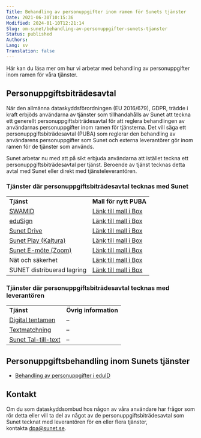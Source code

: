 ```yaml
---
Title: Behandling av personuppgifter inom ramen för Sunets tjänster
Date: 2021-06-30T10:15:36
Modified: 2024-01-10T12:21:14
Slug: om-sunet/behandling-av-personuppgifter-sunets-tjanster
Status: published
Authors: 
Lang: sv
Translation: false
---
```


Här kan du läsa mer om hur vi arbetar med behandling av personuppgifter inom ramen för våra tjänster.

Personuppgiftsbiträdesavtal
---------------------------

När den allmänna dataskyddsförordningen (EU 2016/679), GDPR, trädde i kraft erbjöds användarna av tjänster som tillhandahålls av Sunet att teckna ett generellt personuppgiftsbiträdesavtal för att reglera behandlingen av användarnas personuppgifter inom ramen för tjänsterna. Det vill säga ett personuppgiftsbiträdesavtal (PUBA) som reglerar den behandling av användarens personuppgifter som Sunet och externa leverantörer gör inom ramen för de tjänster som används.

Sunet arbetar nu med att på sikt erbjuda användarna att istället teckna ett personuppgiftsbiträdesavtal per tjänst. Beroende av tjänst tecknas detta avtal med Sunet eller direkt med tjänsteleverantören.

### Tjänster där personuppgiftsbiträdesavtal tecknas med Sunet

|  |  |
| --- | --- |
| **Tjänst** | **Mall för nytt PUBA** |
| [SWAMID](/services/identifiering/swamid) | [Länk till mall i Box](https://sunet.box.com/s/gtok9fwn59ybvzvuj3eme7o5vw5x86on) |
| [eduSign](/services/sakerhet/edusign) | [Länk till mall i Box](https://sunet.box.com/s/je42dycey6pqi06zrkymziti1oyrywwb) |
| [Sunet Drive](/services/molnbaserade-tjanster/sunet-drive) | [Länk till mall i Box](https://sunet.box.com/s/i4ulukz8apvn7ysadtay66xldybs6319) |
| [Sunet Play (Kaltura)](/services/samarbete/play) | [Länk till mall i Box](https://sunet.box.com/s/idyewi6nacicfj9uhd95n6irtppha0fu) |
| [Sunet E-möte (Zoom)](/services/samarbete/emote) | [Länk till mall i Box](https://sunet.box.com/s/825uysp3wpnspw8i7yg6fylk8kgmu1cp) |
| Nät och säkerhet | [Länk till mall i Box](https://sunet.box.com/s/241h7i4esy7p0wmkcexxixhizh1qsb31) |
| SUNET distribuerad lagring | [Länk till mall i Box](https://sunet.box.com/s/64mv7d4bii0ycmiwti6dbbici4hhte5l) |

### Tjänster där personuppgiftsbiträdesavtal tecknas med leverantören

|  |  |
| --- | --- |
| **Tjänst** | **Övrig information** |
| [Digital tentamen](/services/samarbete/digital-tentamen-inspera) | – |
| [Textmatchning](/services/samarbete/textmatchning) | – |
| [Sunet Tal-till-text](/services/samarbete/tal-till-text) | – |

Personuppgiftsbehandling inom Sunets tjänster
---------------------------------------------

* [Behandling av personuppgifter i eduID](/om-sunet/behandling-av-personuppgifter-i-eduid/)

Kontakt
-------

Om du som dataskyddsombud hos någon av våra användare har frågor som rör detta eller vill ta del av något av de personuppgiftsbiträdesavtal som Sunet tecknat med leverantören för en eller flera tjänster, kontakta dpa@sunet.se.

